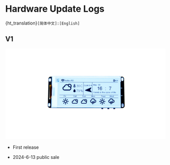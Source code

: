 # Hardware Update Logs
{ht_translation}`[简体中文]:[English]`

## V1

![](img/V1.png)

- First release

- 2024-6-13 public sale

  
